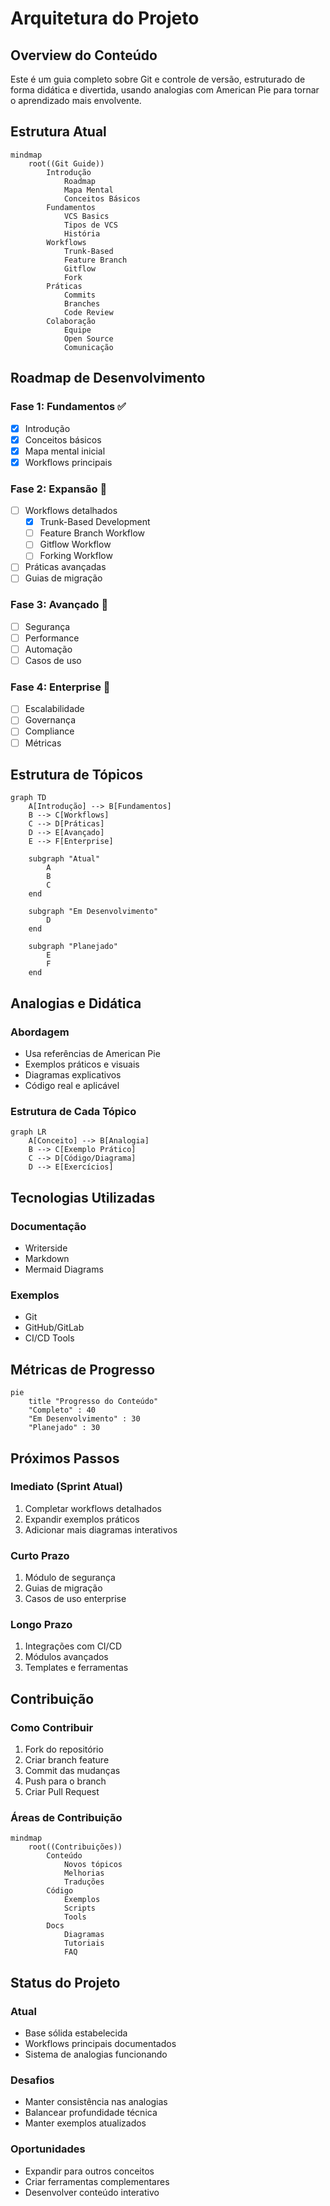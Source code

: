 # Arquitetura do Projeto

## Overview do Conteúdo
Este é um guia completo sobre Git e controle de versão, estruturado de forma didática e divertida, usando analogias com American Pie para tornar o aprendizado mais envolvente.

## Estrutura Atual

```mermaid
mindmap
    root((Git Guide))
        Introdução
            Roadmap
            Mapa Mental
            Conceitos Básicos
        Fundamentos
            VCS Basics
            Tipos de VCS
            História
        Workflows
            Trunk-Based
            Feature Branch
            Gitflow
            Fork
        Práticas
            Commits
            Branches
            Code Review
        Colaboração
            Equipe
            Open Source
            Comunicação
```

## Roadmap de Desenvolvimento

### Fase 1: Fundamentos ✅
- [x] Introdução
- [x] Conceitos básicos
- [x] Mapa mental inicial
- [x] Workflows principais

### Fase 2: Expansão 🚧
- [ ] Workflows detalhados
  - [x] Trunk-Based Development
  - [ ] Feature Branch Workflow
  - [ ] Gitflow Workflow
  - [ ] Forking Workflow
- [ ] Práticas avançadas
- [ ] Guias de migração

### Fase 3: Avançado 📅
- [ ] Segurança
- [ ] Performance
- [ ] Automação
- [ ] Casos de uso

### Fase 4: Enterprise 🔮
- [ ] Escalabilidade
- [ ] Governança
- [ ] Compliance
- [ ] Métricas

## Estrutura de Tópicos

```mermaid
graph TD
    A[Introdução] --> B[Fundamentos]
    B --> C[Workflows]
    C --> D[Práticas]
    D --> E[Avançado]
    E --> F[Enterprise]

    subgraph "Atual"
        A
        B
        C
    end

    subgraph "Em Desenvolvimento"
        D
    end

    subgraph "Planejado"
        E
        F
    end
```

## Analogias e Didática

### Abordagem
- Usa referências de American Pie
- Exemplos práticos e visuais
- Diagramas explicativos
- Código real e aplicável

### Estrutura de Cada Tópico
```mermaid
graph LR
    A[Conceito] --> B[Analogia]
    B --> C[Exemplo Prático]
    C --> D[Código/Diagrama]
    D --> E[Exercícios]
```

## Tecnologias Utilizadas

### Documentação
- Writerside
- Markdown
- Mermaid Diagrams

### Exemplos
- Git
- GitHub/GitLab
- CI/CD Tools

## Métricas de Progresso

```mermaid
pie
    title "Progresso do Conteúdo"
    "Completo" : 40
    "Em Desenvolvimento" : 30
    "Planejado" : 30
```

## Próximos Passos

### Imediato (Sprint Atual)
1. Completar workflows detalhados
2. Expandir exemplos práticos
3. Adicionar mais diagramas interativos

### Curto Prazo
1. Módulo de segurança
2. Guias de migração
3. Casos de uso enterprise

### Longo Prazo
1. Integrações com CI/CD
2. Módulos avançados
3. Templates e ferramentas

## Contribuição

### Como Contribuir
1. Fork do repositório
2. Criar branch feature
3. Commit das mudanças
4. Push para o branch
5. Criar Pull Request

### Áreas de Contribuição
```mermaid
mindmap
    root((Contribuições))
        Conteúdo
            Novos tópicos
            Melhorias
            Traduções
        Código
            Exemplos
            Scripts
            Tools
        Docs
            Diagramas
            Tutoriais
            FAQ
```

## Status do Projeto

### Atual
- Base sólida estabelecida
- Workflows principais documentados
- Sistema de analogias funcionando

### Desafios
- Manter consistência nas analogias
- Balancear profundidade técnica
- Manter exemplos atualizados

### Oportunidades
- Expandir para outros conceitos
- Criar ferramentas complementares
- Desenvolver conteúdo interativo